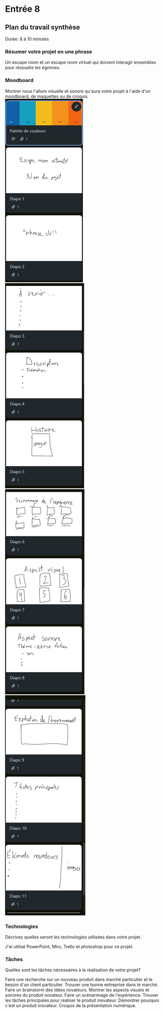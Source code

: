 # Entrée 8
## Plan du travail synthèse
Durée: 8 à 10 minutes

### Résumer votre projet en une phrase
Un escape room et un escape room virtuel qui doivent interagir ensembles pour résoudre les égnimes.

### Moodboard
Montrer nous l'allure visuelle et sonore qu'aura votre projet à l'aide d'un moodboard, de maquettes ou de croquis. 
![image1](images/image_1.png)
![image2](images/image_2.png)
![image3](images/image_3.png)
![image4](images/image_4.png)

### Technologies
Décrivez quelles seront les technologies utilisées dans votre projet. 

J'ai utilisé PowerPoint, Miro, Trello et photoshop pour ce projet.

### Tâches
Quelles sont les tâches nécessaires à la réalisation de votre projet? 

Faire une recherche sur un nouveau produit dans marché particulier et le besoin d'un client particulier. Trouver une bonne entreprise dans le marché. Faire un brainstorm des idées novateurs. Montrer les aspects visuels et sonores du produit novateur. Faire un scénarimage de l'expérience. Trouver les tâches principales pour réaliser le produit inovateur. Démontrer pourquoi c'est un produit inovateur. Croquis de la présentation numérique.

